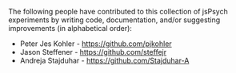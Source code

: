 The following people have contributed to this collection of jsPsych experiments by writing code, documentation, and/or suggesting improvements (in alphabetical order):

* Peter Jes Kohler - https://github.com/pjkohler 
* Jason Steffener - https://github.com/steffejr
* Andreja Stajduhar - https://github.com/Stajduhar-A
